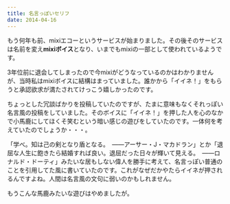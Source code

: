 ```yaml
---
title: 名言っぽいセリフ
date: 2014-04-16
---
```


もう何年も前、mixiエコーというサービスが始まりました。その後そのサービスは名前を変え**mixiボイス**となり、いまでもmixiの一部として使われているようです。

3年位前に退会してしまったので今mixiがどうなっているのかはわかりませんが、当時私はmixiボイスに結構はまっていました。誰かから「イイネ！」をもらうと承認欲求が満たされてけっこう嬉しかったのです。

ちょっとした冗談ばかりを投稿していたのですが、たまに意味もなくそれっぽい名言風の投稿をしていました。そのボイスに「イイネ！」を押した人を心のなかで小馬鹿にしてほくそ笑むという暗い感じの遊びをしていたのです。一体何を考えていたのでしょうか・・・。

「学べ。知は己の剣となり盾となる。　――アーサー・J・マカドラン」とか「退屈な人生に飽きたら結婚すれば良い。退屈だった日々が輝いて見える。　――ロナルド・ドーティ」みたいな居もしない偉人を勝手に考えて、名言っぽい普通のことを引用してた風に書いていたのです。これがなぜだかやたらイイネが押されるんですよね。人間は名言風の文句に弱いのかもしれません。

もうこんな馬鹿みたいな遊びはやめましたが。
